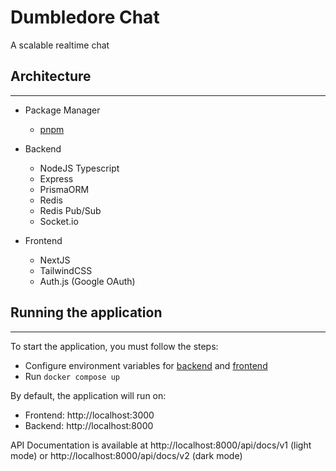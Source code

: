 # Dumbledore Chat
A scalable realtime chat

## Architecture
___
+ Package Manager
  + [pnpm](https://pnpm.io/installation)
+ Backend
  + NodeJS Typescript
  + Express
  + PrismaORM
  + Redis
  + Redis Pub/Sub
  + Socket.io

+ Frontend
  + NextJS
  + TailwindCSS
  + Auth.js (Google OAuth)

## Running the application
___

To start the application, you must follow the steps:
+ Configure environment variables for [backend](/backend/README.md) and [frontend](/frontend/README.md)
+ Run `docker compose up`

By default, the application will run on:
+ Frontend: http://localhost:3000
+ Backend: http://localhost:8000

API Documentation is available at http://localhost:8000/api/docs/v1 (light mode) or http://localhost:8000/api/docs/v2 (dark mode)